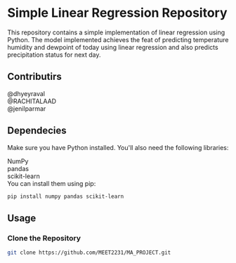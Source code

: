 # Simple Linear Regression Repository

This repository contains a simple implementation of linear regression using Python. The model implemented achieves the feat of predicting temperature humidity and dewpoint of today using linear regression and also predicts precipitation status for next day.

## Contributirs
@dhyeyraval<br>
@RACHITALAAD<br>
@jenilparmar<br>

## Dependecies
Make sure you have Python installed. You'll also need the following libraries:

NumPy<br>
pandas<br>
scikit-learn<br>
You can install them using pip:
```bash
pip install numpy pandas scikit-learn
```





## Usage

### Clone the Repository

```bash
git clone https://github.com/MEET2231/MA_PROJECT.git
